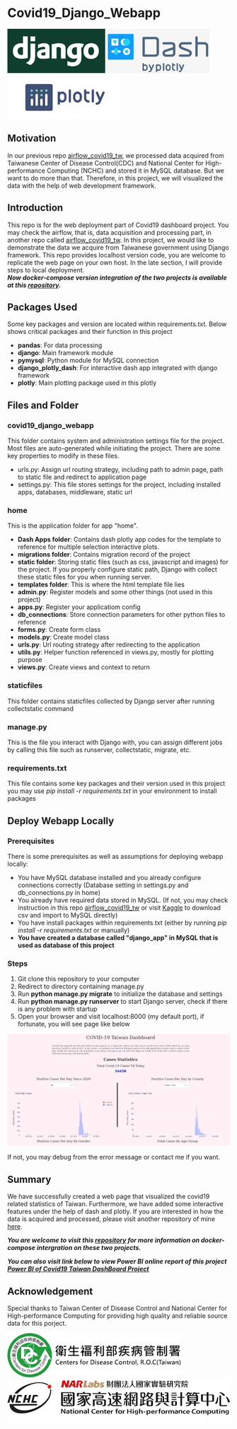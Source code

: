 # Covid19_Django_Webapp
<img src='home/static/images/django.png' height='100'> <img src='home/static/images/dash.png' height='100'> <img src='home/static/images/plotly.png' height='100'>
## Motivation
In our previous repo <a href='https://github.com/BurgerWu/airflow_covid19_tw'>airflow_covid19_tw</a>, we processed data acquired from Taiwanese Center of Disease Control(CDC) and National Center for High-performance Computing (NCHC) and stored it in MySQL database. But we want to do more than that. Therefore, in this project, we will visualized the data with the help of web development framework.

## Introduction
This repo is for the web deployment part of Covid19 dashboard project. You may check the airflow, that is, data acquisition and processing part, in another repo called <a href='https://github.com/BurgerWu/airflow_covid19_tw'>airflow_covid19_tw</a>. In this project, we would like to demonstrate the data we acquire from Taiwanese government using Django framework. This repo provides localhost version code, you are welcome to replicate the web page on your own host. In the late section, I will provide steps to local deployment.<br>
***Now docker-compose version integration of the two projects is available at this <a href='https://github.com/BurgerWu/Covid19_Taiwan_Dashboard_Docker_Compose'>repository</a>.***

## Packages Used
Some key packages and version are located within requirements.txt. Below shows critical packages and their function in this project
- **pandas**: For data processing
- **django**: Main framework module
- **pymysql**: Python module for MySQL connection
- **django_plotly_dash**: For interactive dash app integrated with django framework
- **plotly**: Main plotting package used in this plotly

## Files and Folder
### covid19_django_webapp
This folder contains system and administration settings file for the project. Most files are auto-generated while initiating the project. There are some key properties to modify in these files.
- urls.py: Assign url routing strategy, including path to admin page, path to static file and redirect to application page
- settings.py: This file stores settings for the project, including installed apps, databases, middleware, static url

### home
This is the application folder for app "home".
- **Dash Apps folder**: Contains dash plotly app codes for the template to reference for multiple selection interactive plots.
- **migrations folder**: Contains migration record of the project
- **static folder**: Storing static files (such as css, javascript and images) for the project. If you properly configure static path, Django with collect these static files for you when running server.
- **templates folder**: This is where the html template file lies
- **admin.py**: Register models and some other things (not used in this project)
- **apps.py**: Register your applicatiom config
- **db_connections**: Store connection parameters for other python files to reference
- **forms.py**: Create form class
- **models.py**: Create model class
- **urls.py**: Url routing strategy after redirecting to the application
- **utils.py**: Helper function referenced in views.py, mostly for plotting purpose
- **views.py**: Create views and context to return

### staticfiles
This folder contains staticfiles collected by Djangp server after running collectstatic command

### manage.py
This is the file you interact with Django with, you can assign different jobs by calling this file such as runserver, collectstatic, migrate, etc.

### requirements.txt
This file contains some key packages and their version used in this project you may use *pip install -r requirements.txt* in your environment to install packages

## Deploy Webapp Locally
### Prerequisites
There is some prerequisites as well as assumptions for deploying webapp locally:
- You have MySQL database installed and you already configure connections correctly (Database setting in settings.py and db_connections.py in home)
- You already have required data stored in MySQL. (If not, you may check instruction in this repo <a href='https://github.com/BurgerWu/airflow_covid19_tw'>airflow_covid19_tw</a> or visit <a href='https://www.kaggle.com/burgerwu/taiwan-covid19-dataset'>Kaggle</a> to download csv and import to MySQL directly) 
- You have install packages within requirements.txt (either by running *pip install -r requirements.txt* or manually)
- **You have created a database called "django_app" in MySQL that is used as database of this project**

### Steps
1. Git clone this repository to your computer
2. Redirect to directory containing manage.py
3. Run **python manage.py migrate** to initialize the database and settings
4. Run **python manage.py runserver** to start Django server, check if there is any problem with startup
5. Open your browser and visit localhost:8000 (my default port), if fortunate, you will see page like below
<img src='home/static/images/homepage.png'>

If not, you may debug from the error message or contact me if you want.

## Summary
We have successfully created a web page that visualized the covid19 related statistics of Taiwan. Furthermore, we have added some interactive features under the help of dash and plotly. If you are interested in how the data is acquired and processed, please visit another repository of mine <a href='https://github.com/BurgerWu/airflow_covid19_tw'>here</a>.<br>

***You are welcome to visit this <a href='https://github.com/BurgerWu/Covid19_Taiwan_Dashboard_Docker_Compose'> repository</a> for more information on docker-compose intergration on these two projects.***

***You can also visit link below to view Power BI online report of this project <br>
<a href='https://app.powerbi.com/view?r=eyJrIjoiYTQyY2Q3NmQtZjYwYy00NGE0LTljYjUtYTU0YmRkZDc5MGNmIiwidCI6Ijk1Y2U2MTk5LWNhMzYtNDgyMC04N2MzLWQ1NDBjODYwMjcwYyIsImMiOjEwfQ%3D%3D&pageName=ReportSection'>Power BI of Covid19 Taiwan DashBoard Project</a>***

## Acknowledgement
Special thanks to Taiwan Center of Disease Control and National Center for High-performance Computing for providing high quality and reliable source data for this porject.

<img src='home/static/images/CDC.png' height='100'> <img src='home/static/images/NCHC.png' height='100'>
